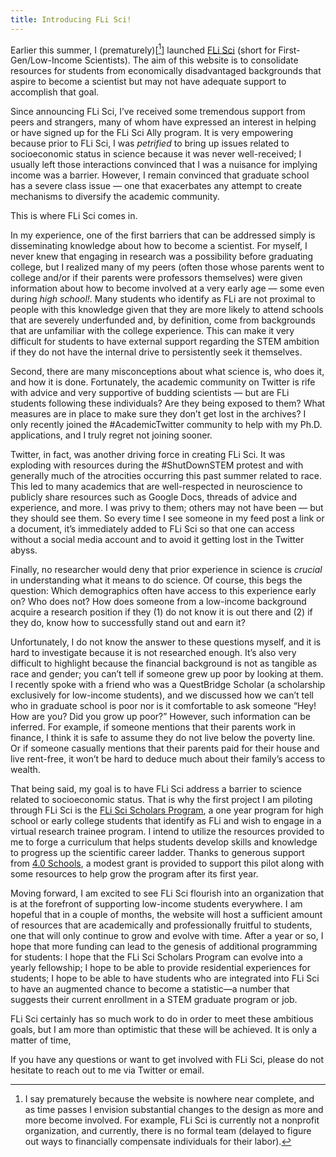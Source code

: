 ```yaml
---
title: Introducing FLi Sci!
---
```


Earlier this summer, I (prematurely)[[^1]] launched [FLi Sci](https://www.flisci.com) (short for First-Gen/Low-Income Scientists). The aim of this website is to consolidate resources for students from economically disadvantaged backgrounds that aspire to become a scientist but may not have adequate support to accomplish that goal. 

Since announcing FLi Sci, I’ve received some tremendous support from peers and strangers, many of whom have expressed an interest in helping or have signed up for the FLi Sci Ally program. It is very empowering because prior to FLi Sci, I was *petrified* to bring up issues related to socioeconomic status in science because it was never well-received; I usually left those interactions convinced that I was a nuisance for implying income was a barrier. However, I remain convinced that graduate school has a severe class issue — one that exacerbates any attempt to create mechanisms to diversify the academic community. 

This is where FLi Sci comes in. 

In my experience, one of the first barriers that can be addressed simply is disseminating knowledge about how to become a scientist. For myself, I never knew that engaging in research was a possibility before graduating college, but I realized many of my peers (often those whose parents went to college and/or if their parents were professors themselves) were given information about how to become involved at a very early age — some even during *high school!*. Many students who identify as FLi are not proximal to people with this knowledge given that they are more likely to attend schools that are severely underfunded and, by definition, come from backgrounds that are unfamiliar with the college experience. This can make it very difficult for students to have external support regarding the STEM ambition if they do not have the internal drive to persistently seek it themselves. 

Second, there are many misconceptions about what science is, who does it, and how it is done. Fortunately, the academic community on Twitter is rife with advice and very supportive of budding scientists — but are FLi students following these individuals? Are they being exposed to them? What measures are in place to make sure they don’t get lost in the archives? I only recently joined the #AcademicTwitter community to help with my Ph.D. applications, and I truly regret not joining sooner. 

Twitter, in fact, was another driving force in creating FLi Sci. It was exploding with resources during the #ShutDownSTEM protest and with generally much of the atrocities occurring this past summer related to race. This led to many academics that are well-respected in neuroscience to publicly share resources such as Google Docs, threads of advice and experience, and more. I was privy to them; others may not have been — but they should see them. So every time I see someone in my feed post a link or a document, it’s immediately added to FLi Sci so that one can access without a social media account and to avoid it getting lost in the Twitter abyss. 

Finally, no researcher would deny that prior experience in science is *crucial* in understanding what it means to do science. Of course, this begs the question: Which demographics often have access to this experience early on? Who does not? How does someone from a low-income background acquire a research position if they (1) do not know it is out there and (2) if they do, know how to successfully stand out and earn it? 

Unfortunately, I do not know the answer to these questions myself, and it is hard to investigate because it is not researched enough. It’s also very difficult to highlight because the financial background is not as tangible as race and gender; you can’t tell if someone grew up poor by looking at them. I recently spoke with a friend who was a QuestBridge Scholar (a scholarship exclusively for low-income students), and we discussed how we can’t tell who in graduate school is poor nor is it comfortable to ask someone “Hey! How are you? Did you grow up poor?” However, such information can be inferred. For example, if someone mentions that their parents work in finance, I think it is safe to assume they do not live below the poverty line. Or if someone casually mentions that their parents paid for their house and live rent-free, it won’t be hard to deduce much about their family’s access to wealth. 

That being said, my goal is to have FLi Sci address a barrier to science related to socioeconomic status. That is why the first project I am piloting through FLi Sci is the [FLi Sci Scholars Program](https://www.flisci.com/fli-sci-scholars-program), a one year program for high school or early college students that identify as FLi and wish to engage in a virtual research trainee program. I intend to utilize the resources provided to me to forge a curriculum that helps students develop skills and knowledge to progress up the scientific career ladder. Thanks to generous support from [4.0 Schools](https://www.4pt0.org), a modest grant is provided to support this pilot along with some resources to help grow the program after its first year. 

Moving forward, I am excited to see FLi Sci flourish into an organization that is at the forefront of supporting low-income students everywhere. I am hopeful that in a couple of months, the website will host a sufficient amount of resources that are academically and professionally fruitful to students, one that will only continue to grow and evolve with time. After a year or so, I hope that more funding can lead to the genesis of additional programming for students: I hope that the FLi Sci Scholars Program can evolve into a yearly fellowship; I hope to be able to provide residential experiences for students; I hope to be able to have students who are integrated into FLi Sci to have an augmented chance to become a statistic—a number that suggests their current enrollment in a STEM graduate program or job. 

FLi Sci certainly has so much work to do in order to meet these ambitious goals, but I am more than optimistic that these will be achieved. It is only a matter of time, 

If you have any questions or want to get involved with FLi Sci, please do not hesitate to reach out to me via Twitter or email. 

[^1]: I say prematurely because the website is nowhere near complete, and as time passes I envision substantial changes to the design as more and more become involved. For example, FLi Sci is currently not a nonprofit organization, and currently, there is no formal team (delayed to figure out ways to financially compensate individuals for their labor).
